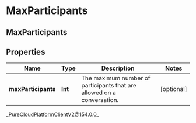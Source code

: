 # MaxParticipants

## MaxParticipants

## Properties

|Name | Type | Description | Notes|
|------------ | ------------- | ------------- | -------------|
| **maxParticipants** | **Int** | The maximum number of participants that are allowed on a conversation. | [optional] |



_PureCloudPlatformClientV2@154.0.0_
